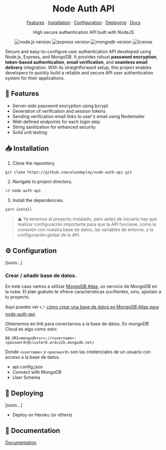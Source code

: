<p align="center">
 <!-- image -->
</p>

<h1 align="center">Node Auth API</h1>
<p align="center">
  <a href="#-features">Features</a> ·
  <a href="#-installation">Installation</a> ·
  <a href="#️-configuration">Configuration</a> ·
  <a href="#-deploying">Deploying</a> ·
  <a href="#-documentation">Docs</a>

</p>
<p align="center">High secure authentication API built with NodeJS</p>
<div align="center">

![node.js version](https://img.shields.io/badge/node.js-v18.14.1-5865F2?style=flat&logo=node.js&color=80bc02) ![express version](https://img.shields.io/badge/express-v4.18.2-222222?style=flat&logo=express) ![mongodb version](https://img.shields.io/badge/mongodb-v5.6.0-222222?style=flat&logo=mongodb) ![license](https://img.shields.io/badge/license-MIT-purple)

</div>

Secure and easy-to-configure user authentication API developed using Node.js, Express, and MongoDB. It provides robust **password encryption**, **token-based authentication**, **email verification**, and **seamless email delivery** integration. With its straightforward setup, this project enables developers to quickly build a reliable and secure API user authentication system for their applications.

  ## 🧩 Features
  
- Server-side password encryption using bcrypt
- Generation of verification and session tokens
- Sending verification email links to user's email using Nodemailer
- Well-defined endpoints for each login step
- String sanitization for enhanced security
- Solid unit testing.

## 📥 Installation

1. Clone the repository
````bash
git clone https://github.com/alexdeploy/node-auth-api.git
````

2. Navigate to project directory.
````bash
cd node-auth-api
````

3. Install the dependencies.
````bash
yarn install
````

> ⚠️ Ya tenemos el proyecto instalado, pero antes de iniciarlo hay que realizar configuración importante para que la API funcione, como la conexión con nuestra base de datos, las variables de entorno, y la configuración global de la API.

## ⚙️ Configuration

[soon...]

### Crear / añadir base de datos.

En este caso vamos a utilizar <a href="https://www.mongodb.com/atlas/database">MongoDB Atlas</a>, un servicio de MongoDB en la nube. El plan gratuito te ofrece características sucifientes, sino, ajústalo a tu proyecto.

Aquí puedes ver 👉 <a href="https://medium.com">cómo crear una base de datos en MongoDB Atlas para node-auth-api</a>.

Obtenemos en link para conectarnos a la base de datos. En mongoDB Cloud es algo como esto:

````
DB_URI=mongodb+srv://<username>:<password>@cluster0.ardcz2k.mongodb.net/
````

Donde `<username>` y `<password>` son las credenciales de un usuario con acceso a la base de datos.

- api.config.json
- Connect with MongoDB
- User Schema

## 🚀 Deploying

[soon...]

- Deploy on Heroku (or others)

## 📜 Documentation

<a href="https://github.com/alexdeploy/node-auth-api/DOCUMENTATION.md">Documentation</a>
